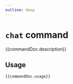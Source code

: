 ```yaml
---
outline: deep
---
```

# `chat` command

<script setup lang="ts">
import {data as docs} from "./cli.data.js";
const commandDoc = docs.chat;
</script>

{{commandDoc.description}}

## Usage
```shell-vue
{{commandDoc.usage}}
```
<div v-html="commandDoc.options"></div>
